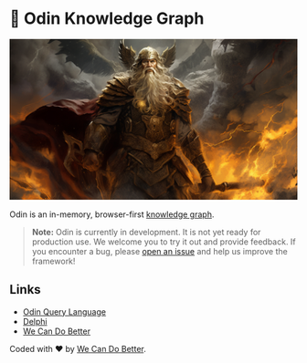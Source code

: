 # 🔶 Odin Knowledge Graph

![Odin Knowledge Graph](./images/odin.png)

Odin is an in-memory, browser-first
[knowledge graph](https://en.wikipedia.org/wiki/Knowledge_graph).

> **Note:** Odin is currently in development. It is not yet ready for production
> use. We welcome you to try it out and provide feedback. If you encounter a
> bug, please
> [open an issue](https://github.com/WeCanDoBetter/delphi/issues/new) and help
> us improve the framework!

## Links

- [Odin Query Language](https://github.com/WeCanDoBetter/oql)
- [Delphi](https://wecandobetter.github.io/delphi/)
- [We Can Do Better](https://wcdb.life/)

Coded with ❤️ by [We Can Do Better](https://wcdb.life/).
